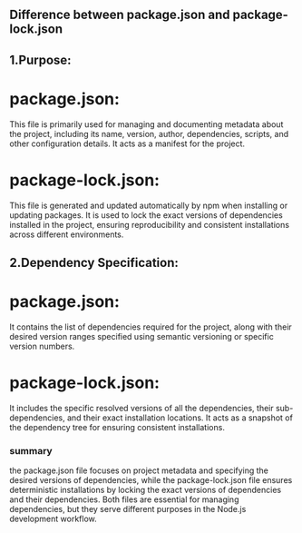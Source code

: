 ## Difference between package.json and package-lock.json

## 1.Purpose:

# package.json: 
This file is primarily used for managing and documenting metadata about the project, including its name, version, author, dependencies, scripts, and other configuration details. It acts as a manifest for the project.

# package-lock.json: 
This file is generated and updated automatically by npm when installing or updating packages. It is used to lock the exact versions of dependencies installed in the project, ensuring reproducibility and consistent installations across different environments.

## 2.Dependency Specification:

# package.json: 
It contains the list of dependencies required for the project, along with their desired version ranges specified using semantic versioning or specific version numbers.

# package-lock.json: 
It includes the specific resolved versions of all the dependencies, their sub-dependencies, and their exact installation locations. It acts as a snapshot of the dependency tree for ensuring consistent installations.


### summary
 the package.json file focuses on project metadata and specifying the desired versions of dependencies, while the package-lock.json file ensures deterministic installations by locking the exact versions of dependencies and their dependencies. Both files are essential for managing dependencies, but they serve different purposes in the Node.js development workflow.

